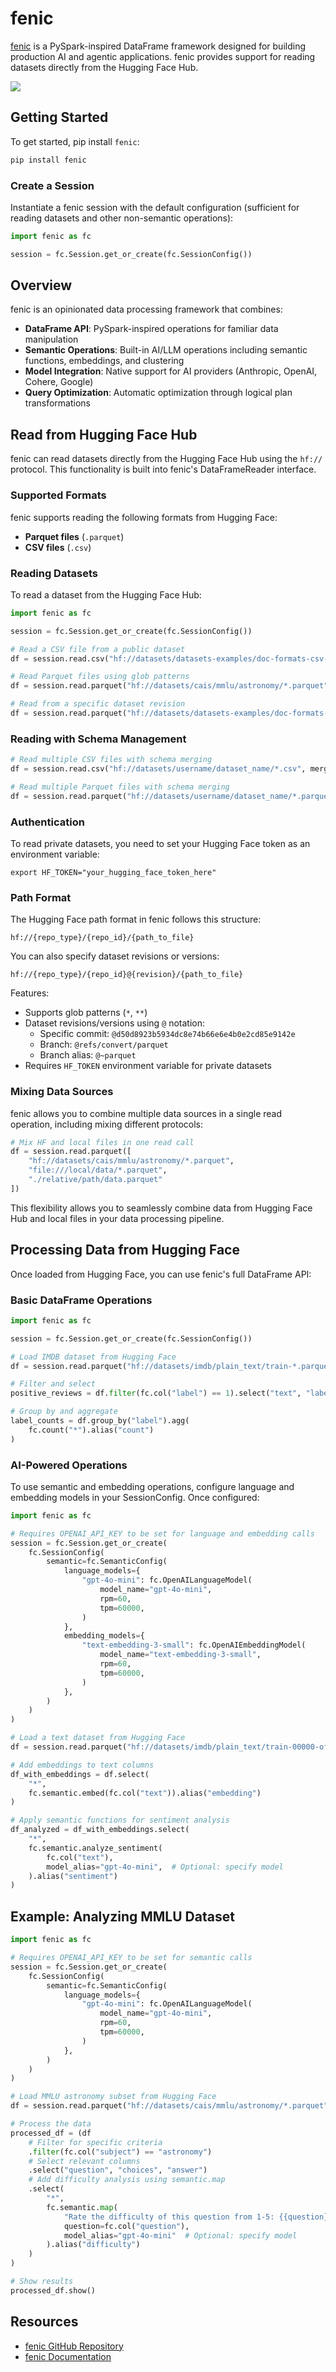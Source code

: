 # fenic

[fenic](https://github.com/typedef-ai/fenic) is a PySpark-inspired DataFrame framework designed for building production AI and agentic applications. fenic provides support for reading datasets directly from the Hugging Face Hub.

<div class="flex justify-center">
<img src="https://huggingface.co/datasets/huggingface/documentation-images/resolve/main/hub/fenic_hf.png"/>
</div>

## Getting Started

To get started, pip install `fenic`:

```bash
pip install fenic
```

### Create a Session

Instantiate a fenic session with the default configuration (sufficient for reading datasets and other non-semantic operations):

```python
import fenic as fc

session = fc.Session.get_or_create(fc.SessionConfig())
```

## Overview

fenic is an opinionated data processing framework that combines:
- **DataFrame API**: PySpark-inspired operations for familiar data manipulation
- **Semantic Operations**: Built-in AI/LLM operations including semantic functions, embeddings, and clustering
- **Model Integration**: Native support for AI providers (Anthropic, OpenAI, Cohere, Google)
- **Query Optimization**: Automatic optimization through logical plan transformations

## Read from Hugging Face Hub

fenic can read datasets directly from the Hugging Face Hub using the `hf://` protocol. This functionality is built into fenic's DataFrameReader interface.

### Supported Formats

fenic supports reading the following formats from Hugging Face:
- **Parquet files** (`.parquet`)
- **CSV files** (`.csv`)

### Reading Datasets

To read a dataset from the Hugging Face Hub:

```python
import fenic as fc

session = fc.Session.get_or_create(fc.SessionConfig())

# Read a CSV file from a public dataset
df = session.read.csv("hf://datasets/datasets-examples/doc-formats-csv-1/data.csv")

# Read Parquet files using glob patterns
df = session.read.parquet("hf://datasets/cais/mmlu/astronomy/*.parquet")

# Read from a specific dataset revision
df = session.read.parquet("hf://datasets/datasets-examples/doc-formats-csv-1@~parquet/**/*.parquet")
```

### Reading with Schema Management

```python
# Read multiple CSV files with schema merging
df = session.read.csv("hf://datasets/username/dataset_name/*.csv", merge_schemas=True)

# Read multiple Parquet files with schema merging
df = session.read.parquet("hf://datasets/username/dataset_name/*.parquet", merge_schemas=True)
```

### Authentication

To read private datasets, you need to set your Hugging Face token as an environment variable:

```shell
export HF_TOKEN="your_hugging_face_token_here"
```

### Path Format

The Hugging Face path format in fenic follows this structure:
```
hf://{repo_type}/{repo_id}/{path_to_file}
```

You can also specify dataset revisions or versions:
```
hf://{repo_type}/{repo_id}@{revision}/{path_to_file}
```

Features:
- Supports glob patterns (`*`, `**`)
- Dataset revisions/versions using `@` notation:
  - Specific commit: `@d50d8923b5934dc8e74b66e6e4b0e2cd85e9142e`
  - Branch: `@refs/convert/parquet`
  - Branch alias: `@~parquet`
- Requires `HF_TOKEN` environment variable for private datasets

### Mixing Data Sources

fenic allows you to combine multiple data sources in a single read operation, including mixing different protocols:

```python
# Mix HF and local files in one read call
df = session.read.parquet([
    "hf://datasets/cais/mmlu/astronomy/*.parquet",
    "file:///local/data/*.parquet",
    "./relative/path/data.parquet"
])
```

This flexibility allows you to seamlessly combine data from Hugging Face Hub and local files in your data processing pipeline.

## Processing Data from Hugging Face

Once loaded from Hugging Face, you can use fenic's full DataFrame API:

### Basic DataFrame Operations

```python
import fenic as fc

session = fc.Session.get_or_create(fc.SessionConfig())

# Load IMDB dataset from Hugging Face
df = session.read.parquet("hf://datasets/imdb/plain_text/train-*.parquet")

# Filter and select
positive_reviews = df.filter(fc.col("label") == 1).select("text", "label")

# Group by and aggregate
label_counts = df.group_by("label").agg(
    fc.count("*").alias("count")
)
```

### AI-Powered Operations

To use semantic and embedding operations, configure language and embedding models in your SessionConfig. Once configured:

```python
import fenic as fc

# Requires OPENAI_API_KEY to be set for language and embedding calls
session = fc.Session.get_or_create(
    fc.SessionConfig(
        semantic=fc.SemanticConfig(
            language_models={
                "gpt-4o-mini": fc.OpenAILanguageModel(
                    model_name="gpt-4o-mini",
                    rpm=60,
                    tpm=60000,
                )
            },
            embedding_models={
                "text-embedding-3-small": fc.OpenAIEmbeddingModel(
                    model_name="text-embedding-3-small",
                    rpm=60,
                    tpm=60000,
                )
            },
        )
    )
)

# Load a text dataset from Hugging Face
df = session.read.parquet("hf://datasets/imdb/plain_text/train-00000-of-00001.parquet")

# Add embeddings to text columns
df_with_embeddings = df.select(
    "*",
    fc.semantic.embed(fc.col("text")).alias("embedding")
)

# Apply semantic functions for sentiment analysis
df_analyzed = df_with_embeddings.select(
    "*",
    fc.semantic.analyze_sentiment(
        fc.col("text"),
        model_alias="gpt-4o-mini",  # Optional: specify model
    ).alias("sentiment")
)
```

## Example: Analyzing MMLU Dataset

```python
import fenic as fc

# Requires OPENAI_API_KEY to be set for semantic calls
session = fc.Session.get_or_create(
    fc.SessionConfig(
        semantic=fc.SemanticConfig(
            language_models={
                "gpt-4o-mini": fc.OpenAILanguageModel(
                    model_name="gpt-4o-mini",
                    rpm=60,
                    tpm=60000,
                )
            },
        )
    )
)

# Load MMLU astronomy subset from Hugging Face
df = session.read.parquet("hf://datasets/cais/mmlu/astronomy/*.parquet")

# Process the data
processed_df = (df
    # Filter for specific criteria
    .filter(fc.col("subject") == "astronomy")
    # Select relevant columns
    .select("question", "choices", "answer")
    # Add difficulty analysis using semantic.map
    .select(
        "*",
        fc.semantic.map(
            "Rate the difficulty of this question from 1-5: {{question}}",
            question=fc.col("question"),
            model_alias="gpt-4o-mini"  # Optional: specify model
        ).alias("difficulty")
    )
)

# Show results
processed_df.show()
```

## Resources

- [fenic GitHub Repository](https://github.com/typedef-ai/fenic)
- [fenic Documentation](https://docs.fenic.ai/latest/)
